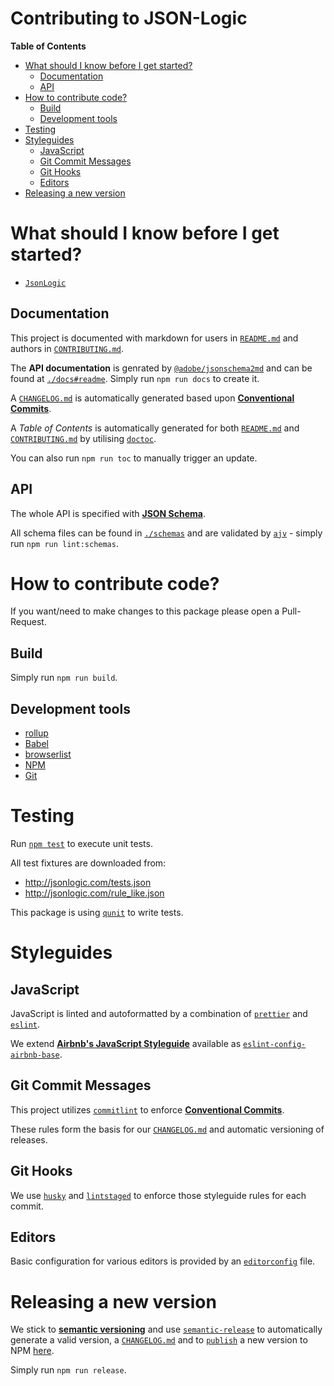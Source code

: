 # Contributing to JSON-Logic

<!-- START doctoc generated TOC please keep comment here to allow auto update -->
<!-- DON'T EDIT THIS SECTION, INSTEAD RE-RUN doctoc TO UPDATE -->
**Table of Contents**

- [What should I know before I get started?](#what-should-i-know-before-i-get-started)
  - [Documentation](#documentation)
  - [API](#api)
- [How to contribute code?](#how-to-contribute-code)
  - [Build](#build)
  - [Development tools](#development-tools)
- [Testing](#testing)
- [Styleguides](#styleguides)
  - [JavaScript](#javascript)
  - [Git Commit Messages](#git-commit-messages)
  - [Git Hooks](#git-hooks)
  - [Editors](#editors)
- [Releasing a new version](#releasing-a-new-version)

<!-- END doctoc generated TOC please keep comment here to allow auto update -->

# What should I know before I get started?

- [`JsonLogic`](http://jsonlogic.com/)

## Documentation

This project is documented with markdown for users in [`README.md`](./README.md) and authors in 
[`CONTRIBUTING.md`](./CONTRIBUTING.md).

The **API documentation** is genrated by [`@adobe/jsonschema2md`](https://github.com/adobe/jsonschema2md#readme) and can be found at [`./docs#readme`](./docs#readme).
Simply run `npm run docs` to create it.

A [`CHANGELOG.md`](./CHANGELOG.md) is automatically generated based upon [**Conventional Commits**](https://www.conventionalcommits.org/).

A *Table of Contents* is automatically generated for both [`README.md`](./README.md) and [`CONTRIBUTING.md`](./CONTRIBUTING.md) by utilising [`doctoc`](https://github.com/thlorenz/doctoc#readme).

You can also run `npm run toc` to manually trigger an update.

## API

The whole API is specified with [**JSON Schema**](https://json-schema.org/).

All schema files can be found in [`./schemas`](./schemas) and are validated by [`ajv`](https://ajv.js.org/) - simply run `npm run lint:schemas`.

# How to contribute code?

If you want/need to make changes to this package please open a Pull-Request.

## Build

Simply run `npm run build`.

## Development tools

- [rollup](https://rollupjs.org/)
- [Babel](https://babeljs.io/)
- [browserlist](https://github.com/browserslist/browserslist)
- [NPM](https://docs.npmjs.com/)
- [Git](https://git-scm.com/)

# Testing

Run [`npm test`](https://docs.npmjs.com/cli/test.html) to execute unit tests.

All test fixtures are downloaded from:
- http://jsonlogic.com/tests.json
- http://jsonlogic.com/rule_like.json

This package is using [`qunit`](https://qunitjs.com/) to write tests.

# Styleguides

## JavaScript

JavaScript is linted and autoformatted by a combination of [`prettier`](https://prettier.io/) and [`eslint`](https://eslint.org/).

We extend [**Airbnb's JavaScript Styleguide**](https://github.com/airbnb/javascript#readme) available as [`eslint-config-airbnb-base`](https://www.npmjs.com/package/eslint-config-airbnb-base).

## Git Commit Messages

This project utilizes [`commitlint`](https://commitlint.js.org/) to enforce [**Conventional Commits**](https://www.conventionalcommits.org/).

These rules form the basis for our [`CHANGELOG.md`](./CHANGELOG.md) and automatic versioning of releases.

## Git Hooks

We use [`husky`](https://github.com/typicode/husky#readme) and [`lintstaged`](https://github.com/okonet/lint-staged#readme) to enforce those styleguide rules for each commit.

## Editors

Basic configuration for various editors is provided by an [`editorconfig`](https://editorconfig.org/) file.

# Releasing a new version

We stick to [**semantic versioning**](https://semver.org/) and use [`semantic-release`](https://semantic-release.gitbook.io/semantic-release/) to automatically generate a valid version, a [`CHANGELOG.md`](./CHANGELOG.md) and to [`publish`](https://docs.npmjs.com/cli/publish) a new version to NPM [here](https://www.npmjs.com/package/@axa-ch/aletheia-zoid).

Simply run `npm run release`.

